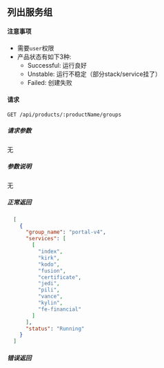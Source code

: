 ## 列出服务组

#### 注意事项

- 需要`user`权限
- 产品状态有如下3种:
  - Successful: 运行良好
  - Unstable: 运行不稳定（部分stack/service挂了）
  - Failed: 创建失败
  
#### 请求

```
GET /api/products/:productName/groups
```

##### 请求参数

无

##### 参数说明

无

##### 正常返回

```json
  [
    {
      "group_name": "portal-v4",
      "services": [
        [
          "index",
          "kirk",
          "kodo",
          "fusion",
          "certificate",
          "jedi",
          "pili",
          "vance",
          "kylin",
          "fe-financial"
        ]
      ],
      "status": "Running"
    }
  ]
```
##### 错误返回
